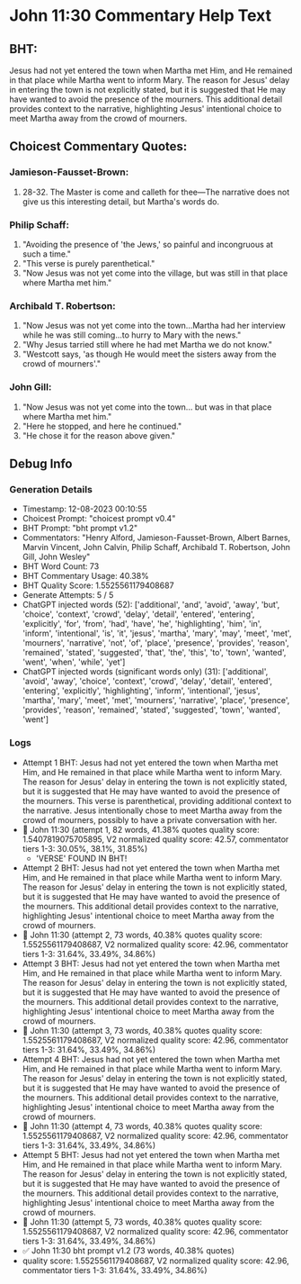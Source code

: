 # John 11:30 Commentary Help Text

## BHT:
Jesus had not yet entered the town when Martha met Him, and He remained in that place while Martha went to inform Mary. The reason for Jesus' delay in entering the town is not explicitly stated, but it is suggested that He may have wanted to avoid the presence of the mourners. This additional detail provides context to the narrative, highlighting Jesus' intentional choice to meet Martha away from the crowd of mourners.

## Choicest Commentary Quotes:
### Jamieson-Fausset-Brown:
1. 28-32. The Master is come and
	calleth for thee—The narrative does not give us this
	interesting detail, but Martha's words do.


### Philip Schaff:
1. "Avoiding the presence of 'the Jews,' so painful and incongruous at such a time."
2. "This verse is purely parenthetical."
3. "Now Jesus was not yet come into the village, but was still in that place where Martha met him."

### Archibald T. Robertson:
1. "Now Jesus was not yet come into the town...Martha had her interview while he was still coming...to hurry to Mary with the news." 
2. "Why Jesus tarried still where he had met Martha we do not know." 
3. "Westcott says, 'as though He would meet the sisters away from the crowd of mourners'."

### John Gill:
1. "Now Jesus was not yet come into the town... but was in that place where Martha met him." 
2. "Here he stopped, and here he continued." 
3. "He chose it for the reason above given."


## Debug Info
### Generation Details
- Timestamp: 12-08-2023 00:10:55
- Choicest Prompt: "choicest prompt v0.4"
- BHT Prompt: "bht prompt v1.2"
- Commentators: "Henry Alford, Jamieson-Fausset-Brown, Albert Barnes, Marvin Vincent, John Calvin, Philip Schaff, Archibald T. Robertson, John Gill, John Wesley"
- BHT Word Count: 73
- BHT Commentary Usage: 40.38%
- BHT Quality Score: 1.5525561179408687
- Generate Attempts: 5 / 5
- ChatGPT injected words (52):
	['additional', 'and', 'avoid', 'away', 'but', 'choice', 'context', 'crowd', 'delay', 'detail', 'entered', 'entering', 'explicitly', 'for', 'from', 'had', 'have', 'he', 'highlighting', 'him', 'in', 'inform', 'intentional', 'is', 'it', 'jesus', 'martha', 'mary', 'may', 'meet', 'met', 'mourners', 'narrative', 'not', 'of', 'place', 'presence', 'provides', 'reason', 'remained', 'stated', 'suggested', 'that', 'the', 'this', 'to', 'town', 'wanted', 'went', 'when', 'while', 'yet']
- ChatGPT injected words (significant words only) (31):
	['additional', 'avoid', 'away', 'choice', 'context', 'crowd', 'delay', 'detail', 'entered', 'entering', 'explicitly', 'highlighting', 'inform', 'intentional', 'jesus', 'martha', 'mary', 'meet', 'met', 'mourners', 'narrative', 'place', 'presence', 'provides', 'reason', 'remained', 'stated', 'suggested', 'town', 'wanted', 'went']

### Logs
- Attempt 1 BHT: Jesus had not yet entered the town when Martha met Him, and He remained in that place while Martha went to inform Mary. The reason for Jesus' delay in entering the town is not explicitly stated, but it is suggested that He may have wanted to avoid the presence of the mourners. This verse is parenthetical, providing additional context to the narrative. Jesus intentionally chose to meet Martha away from the crowd of mourners, possibly to have a private conversation with her.
- 🔄 John 11:30 (attempt 1, 82 words, 41.38% quotes quality score: 1.5407819075705895, V2 normalized quality score: 42.57, commentator tiers 1-3: 30.05%, 38.1%, 31.85%) 
	- 'VERSE' FOUND IN BHT!
- Attempt 2 BHT: Jesus had not yet entered the town when Martha met Him, and He remained in that place while Martha went to inform Mary. The reason for Jesus' delay in entering the town is not explicitly stated, but it is suggested that He may have wanted to avoid the presence of the mourners. This additional detail provides context to the narrative, highlighting Jesus' intentional choice to meet Martha away from the crowd of mourners.
- 🔄 John 11:30 (attempt 2, 73 words, 40.38% quotes quality score: 1.5525561179408687, V2 normalized quality score: 42.96, commentator tiers 1-3: 31.64%, 33.49%, 34.86%)
- Attempt 3 BHT: Jesus had not yet entered the town when Martha met Him, and He remained in that place while Martha went to inform Mary. The reason for Jesus' delay in entering the town is not explicitly stated, but it is suggested that He may have wanted to avoid the presence of the mourners. This additional detail provides context to the narrative, highlighting Jesus' intentional choice to meet Martha away from the crowd of mourners.
- 🔄 John 11:30 (attempt 3, 73 words, 40.38% quotes quality score: 1.5525561179408687, V2 normalized quality score: 42.96, commentator tiers 1-3: 31.64%, 33.49%, 34.86%)
- Attempt 4 BHT: Jesus had not yet entered the town when Martha met Him, and He remained in that place while Martha went to inform Mary. The reason for Jesus' delay in entering the town is not explicitly stated, but it is suggested that He may have wanted to avoid the presence of the mourners. This additional detail provides context to the narrative, highlighting Jesus' intentional choice to meet Martha away from the crowd of mourners.
- 🔄 John 11:30 (attempt 4, 73 words, 40.38% quotes quality score: 1.5525561179408687, V2 normalized quality score: 42.96, commentator tiers 1-3: 31.64%, 33.49%, 34.86%)
- Attempt 5 BHT: Jesus had not yet entered the town when Martha met Him, and He remained in that place while Martha went to inform Mary. The reason for Jesus' delay in entering the town is not explicitly stated, but it is suggested that He may have wanted to avoid the presence of the mourners. This additional detail provides context to the narrative, highlighting Jesus' intentional choice to meet Martha away from the crowd of mourners.
- 🔄 John 11:30 (attempt 5, 73 words, 40.38% quotes quality score: 1.5525561179408687, V2 normalized quality score: 42.96, commentator tiers 1-3: 31.64%, 33.49%, 34.86%)
- ✅ John 11:30 bht prompt v1.2 (73 words, 40.38% quotes)
- quality score: 1.5525561179408687, V2 normalized quality score: 42.96, commentator tiers 1-3: 31.64%, 33.49%, 34.86%)